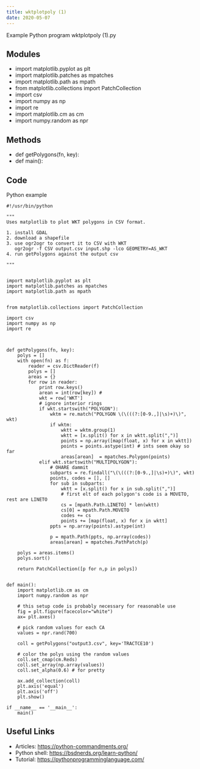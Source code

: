 ```yaml
---
title: wktplotpoly (1)
date: 2020-05-07
---
```

Example Python program wktplotpoly (1).py

## Modules

* import matplotlib.pyplot as plt
* import matplotlib.patches as mpatches
* import matplotlib.path as mpath
* from matplotlib.collections import PatchCollection
* import csv
* import numpy as np
* import re 
* import matplotlib.cm as cm
* import numpy.random as npr

## Methods

* def getPolygons(fn, key):
* def main():

## Code

Python example

    #!/usr/bin/python
    
    """
    Uses matplotlib to plot WKT polygons in CSV format.
    
    1. install GDAL
    2. download a shapefile
    3. use ogr2ogr to convert it to CSV with WKT
       ogr2ogr -f CSV output.csv input.shp -lco GEOMETRY=AS_WKT
    4. run getPolygons against the output csv
    
    """
    
    
    import matplotlib.pyplot as plt
    import matplotlib.patches as mpatches
    import matplotlib.path as mpath
    
    
    from matplotlib.collections import PatchCollection
    
    import csv
    import numpy as np
    import re 
    
    
    
    def getPolygons(fn, key):
        polys = []
        with open(fn) as f:
            reader = csv.DictReader(f)
            polys = []
            areas = {}
            for row in reader:
                print row.keys()
                arean = int(row[key]) #
                wkt = row['WKT']
                # ignore interior rings
                if wkt.startswith("POLYGON"):
                    wktm = re.match("POLYGON \(\(((?:[0-9.,]|\s)+)\)", wkt)
                    if wktm:
                        wktt = wktm.group(1)
                        wktt = [x.split() for x in wktt.split(",")]
                        points = np.array([map(float, x) for x in wktt])
                        points = points.astype(int) # ints seem okay so far
                        areas[arean]  = mpatches.Polygon(points)
                elif wkt.startswith("MULTIPOLYGON"):
                    # OHARE dammit
                    subparts = re.findall("\(\(((?:[0-9.,]|\s)+)\)", wkt)
                    points, codes = [], []
                    for sub in subparts:
                        wktt = [x.split() for x in sub.split(",")]
                        # first elt of each polygon's code is a MOVETO, rest are LINETO
                        cs = [mpath.Path.LINETO] * len(wktt)
                        cs[0] = mpath.Path.MOVETO
                        codes += cs
                        points += [map(float, x) for x in wktt]
                    ppts = np.array(points).astype(int)
                        
                    p = mpath.Path(ppts, np.array(codes))
                    areas[arean] = mpatches.PathPatch(p)
    
        polys = areas.items()
        polys.sort()
        
        return PatchCollection([p for n,p in polys])
        
    
    def main():
        import matplotlib.cm as cm
        import numpy.random as npr
    
        # this setup code is probably necessary for reasonable use
        fig = plt.figure(facecolor="white")
        ax= plt.axes()
    
        # pick random values for each CA
        values = npr.rand(700)
    
        coll = getPolygons("output3.csv", key='TRACTCE10')
            
        # color the polys using the random values
        coll.set_cmap(cm.Reds)
        coll.set_array(np.array(values))
        coll.set_alpha(0.6) # for pretty
    
        ax.add_collection(coll)
        plt.axis('equal')
        plt.axis('off')
        plt.show()
    
    if __name__ == '__main__':
        main()
    

## Useful Links

- Articles: https://python-commandments.org/
- Python shell: https://bsdnerds.org/learn-python/
- Tutorial: https://pythonprogramminglanguage.com/
